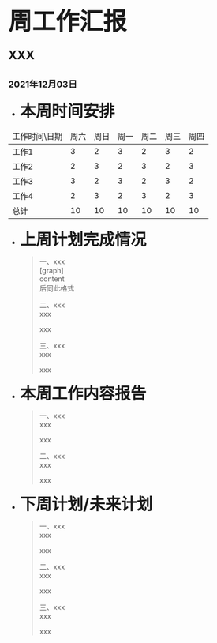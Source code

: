 # <font size=7> 周工作汇报 </font> #
### <font size=5> XXX </font> ###
## <font size=4> 2021年12月03日 </font> ##

* <font size=6>__本周时间安排__</font>
<table>
    <thead>
        <tr>
            <td>工作时间\日期</td>
            <td>周六</td>
            <td>周日</td>
            <td>周一</td>
            <td>周二</td>
            <td>周三</td>
            <td>周四</td>
        </tr>
    </thead>
    <tbody>
        <tr>
            <td>工作1</td>
            <td>3</td>
            <td>2</td>
            <td>3</td>
            <td>2</td>
            <td>3</td>
            <td>2</td>
        </tr>
        <tr>
            <td>工作2</td>
            <td>2</td>
            <td>3</td>
            <td>2</td>
            <td>3</td>
            <td>2</td>
            <td>3</td>
        </tr>
        <tr>
            <td>工作3</td>
            <td>3</td>
            <td>2</td>
            <td>3</td>
            <td>2</td>
            <td>3</td>
            <td>2</td>
        </tr>
        <tr>
            <td>工作4</td>
            <td>2</td>
            <td>3</td>
            <td>2</td>
            <td>3</td>
            <td>2</td>
            <td>3</td>
        </tr>
        <tr>
            <td>总计</td>
            <td>10</td>
            <td>10</td>
            <td>10</td>
            <td>10</td>
            <td>10</td>
            <td>10</td>
        </tr>
    </tbody>
</table>


* <font size=6>__上周计划完成情况__</font>
    > 一、xxx  
    > [graph]  
    > content  
    > 后同此格式
    > ![]()  
    >   
    > 二、xxx  
    > ![]()  
    > xxx  
    >   
    > ![]()  
    > xxx  
    >   
    > 三、xxx  
    > ![]()  
    > xxx  
    >   
    > ![]()  
    > xxx  


* <font size=6>__本周工作内容报告__</font>
![]()
    > 一、xxx  
    > ![]()  
    > xxx  
    >   
    > ![]()  
    > xxx  
    >   
    > 二、xxx  
    > ![]()  
    > xxx  
    >   
    > ![]()  
    > xxx  



* <font size=6>__下周计划/未来计划__</font>  
    > 一、xxx  
    > ![]()  
    > xxx  
    >   
    > ![]()  
    > xxx  
    >   
    > 二、xxx  
    > ![]()  
    > xxx  
    >   
    > ![]()  
    > xxx  
    >   
    > 三、xxx  
    > ![]()  
    > xxx  
    >   
    > ![]()  
    > xxx  

